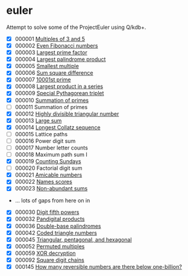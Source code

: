 # euler

Attempt to solve some of the ProjectEuler using Q/kdb+.

 - [x] 000001 [Multiples of 3 and 5](q/00001.q)
 - [x] 000002 [Even Fibonacci numbers](q/00002.q)
 - [x] 000003 [Largest prime factor](q/00003.q)
 - [x] 000004 [Largest palindrome product](q/00004.q)
 - [x] 000005 [Smallest multiple](q/00005.q)
 - [x] 000006 [Sum square difference](q/00006.q)
 - [x] 000007 [10001st prime](q/00007.q)
 - [x] 000008 [Largest product in a series](q/00008.q)
 - [x] 000009 [Special Pythagorean triplet](q/00009.q)
 - [x] 000010 [Summation of primes](q/00010.q)
 - [ ] 000011 Summation of primes
 - [x] 000012 [Highly divisible triangular number](q/00012.q)
 - [x] 000013 [Large sum](q/00013.q)
 - [x] 000014 [Longest Collatz sequence](q/00014.q)
 - [ ] 000015 Lattice paths
 - [ ] 000016 Power digit sum
 - [ ] 000017 Number letter counts
 - [ ] 000018 Maximum path sum I
 - [x] 000019 [Counting Sundays](q/00019.q)
 - [ ] 000020 Factorial digit sum
 - [x] 000021 [Amicable numbers](q/00021.q)
 - [x] 000022 [Names scores](q/00022.q)
 - [x] 000023 [Non-abundant sums](q/00023.q)
 - ... lots of gaps from here on in
 - [x] 000030 [Digit fifth powers](q/00030.q)
 - [x] 000032 [Pandigital products](q/00032.q)
 - [x] 000036 [Double-base palindromes](q/00036.q)
 - [x] 000042 [Coded triangle numbers](q/00042.q)
 - [x] 000045 [Triangular, pentagonal, and hexagonal](q/00045.q)
 - [x] 000052 [Permuted multiples](q/00052.q)
 - [x] 000059 [XOR decryption](q/00059.q)
 - [x] 000092 [Square digit chains](q/00092.q)
 - [x] 000145 [How many reversible numbers are there below one-billion?](q/00145.q)
